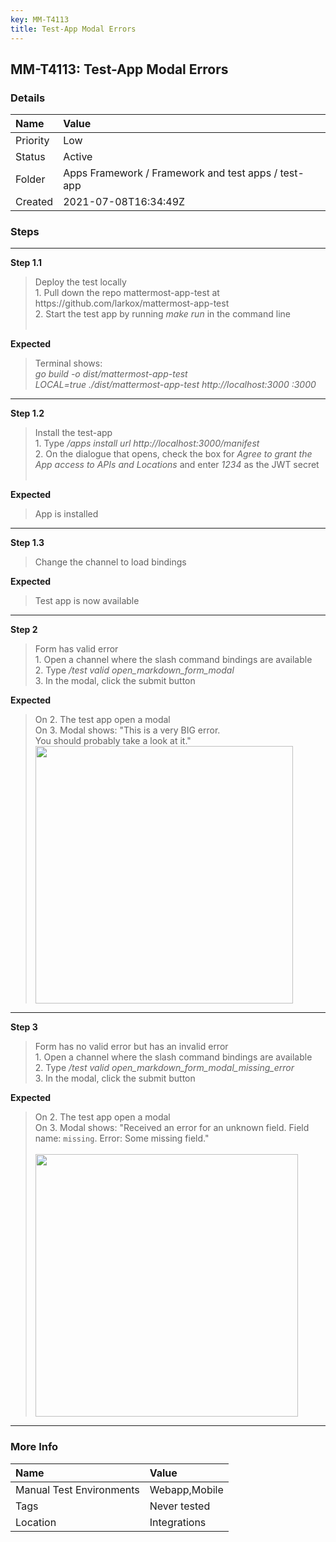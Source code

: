 ```yaml
---
key: MM-T4113
title: Test-App Modal Errors
---
```


## MM-T4113: Test-App Modal Errors

### Details

| Name     | Value                                               |
| :------- | :-------------------------------------------------- |
| Priority | Low                                                 |
| Status   | Active                                              |
| Folder   | Apps Framework / Framework and test apps / test-app |
| Created  | 2021-07-08T16:34:49Z                                |

### Steps

<hr/>

**Step 1.1**

> <article>Deploy the test locally<br />1. Pull down the repo mattermost-app-test at https://github.com/larkox/mattermost-app-test<br />2. Start the test app by running <em>make run </em>in the command line<br /><br /></article>

**Expected**

> <article>Terminal shows:<br /><em>go build -o dist/mattermost-app-test<br />LOCAL=true ./dist/mattermost-app-test http://localhost:3000 :3000</em></article>

<hr/>

**Step 1.2**

> <article>Install the test-app<br />1. Type <em>/apps install url http://localhost:3000/manifest</em><br />2. On the dialogue that opens, check the box for <em>Agree to grant the App access to APIs and Locations </em>and enter<em> 1234 </em>as the JWT secret<br /><br /></article>

**Expected**

> <article>App is installed</article>

<hr/>

**Step 1.3**

> <article>Change the channel to load bindings</article>

**Expected**

> <article>Test app is now available</article>

<hr/>

**Step 2**

> <article>Form has valid error<br />1. Open a channel where the slash command bindings are available<br />2. Type<em> /test valid open_markdown_form_modal </em><br />3. In the modal, click the submit button</article>

**Expected**

> <article>On 2. The test app open a modal<br />On 3. Modal shows: "This is a very BIG error.<br />You should probably take a look at it."<br /><img src="https://smartbear-tm4j-prod-us-west-2-attachment-rich-text.s3.us-west-2.amazonaws.com/embedded-f3277290f945470c4add5d21ef3dc7ca7b74388fc7152bfb6b99ae58c66a95a8-1625842239118-1625842239118.png" style="width:412px" class="fr-fic fr-fil fr-dib" /></article>

<hr/>

**Step 3**

> <article>Form has no valid error but has an invalid error<br />1. Open a channel where the slash command bindings are available<br />2. Type<em> /test valid open_markdown_form_modal_missing_error</em><br />3. In the modal, click the submit button</article>

**Expected**

> <article>On 2. The test app open a modal<br />On 3. Modal shows: "Received an error for an unknown field. Field name: <code>missing</code>. Error: Some missing field."<br /><br /><img src="https://smartbear-tm4j-prod-us-west-2-attachment-rich-text.s3.us-west-2.amazonaws.com/embedded-f3277290f945470c4add5d21ef3dc7ca7b74388fc7152bfb6b99ae58c66a95a8-1625762338852-1625762338852.png" style="width:420px" class="fr-fic fr-fil fr-dib" /></article>

<hr/>

### More Info

| Name                     | Value         |
| :----------------------- | :------------ |
| Manual Test Environments | Webapp,Mobile |
| Tags                     | Never tested  |
| Location                 | Integrations  |
